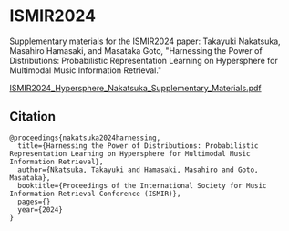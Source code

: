 # ISMIR2024

Supplementary materials for the ISMIR2024 paper: Takayuki Nakatsuka, Masahiro Hamasaki, and Masataka Goto, "Harnessing the Power of Distributions: Probabilistic Representation Learning on Hypersphere for Multimodal Music Information Retrieval."

[ISMIR2024_Hypersphere_Nakatsuka_Supplementary_Materials.pdf](https://github.com/T39Nakatsuka/ISMIR2024/blob/main/ISMIR2023_Hypersphere_Nakatsuka_Supplementary_Materials.pdf)

## Citation

```
@proceedings{nakatsuka2024harnessing,
  title={Harnessing the Power of Distributions: Probabilistic Representation Learning on Hypersphere for Multimodal Music Information Retrieval},
  author={Nkatsuka, Takayuki and Hamasaki, Masahiro and Goto, Masataka},
  booktitle={Proceedings of the International Society for Music Information Retrieval Conference (ISMIR)},
  pages={}
  year={2024}
}
```
